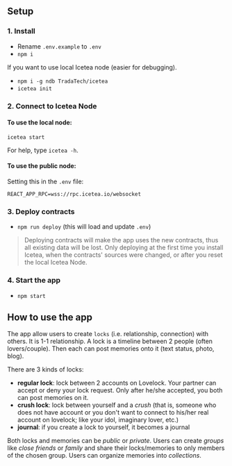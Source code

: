 ## Setup

### 1. Install

- Rename `.env.example` to `.env`
- `npm i`

If you want to use local Icetea node (easier for debugging).
- `npm i -g ndb TradaTech/icetea`
- `icetea init`

### 2. Connect to Icetea Node

#### To use the local node:

`icetea start`

For help, type `icetea -h`.

#### To use the public node:

Setting this in the `.env` file:
```
REACT_APP_RPC=wss://rpc.icetea.io/websocket
```

### 3. Deploy contracts

- `npm run deploy` (this will load and update `.env`)

> Deploying contracts will make the app uses the new contracts, thus all existing data will be lost. Only deploying at the first time you install Icetea, when the contracts' sources were changed, or after you reset the local Icetea Node.

### 4. Start the app

- `npm start`

## How to use the app

The app allow users to create `locks` (i.e. relationship, connection) with others. It is 1-1 relationship. A lock is a timeline between 2 people (often lovers/couple). Then each can post memories onto it (text status, photo, blog).

There are 3 kinds of locks:
- __regular lock__: lock between 2 accounts on Lovelock. Your partner can accept or deny your lock request. Only after he/she accepted, you both can post memories on it.
- __crush lock__: lock between yourself and a _crush_ (that is, someone who does not have account or you don't want to connect to his/her real account on lovelock; like your idol, imaginary lover, etc.)
- __journal__: if you create a lock to yourself, it becomes a journal

Both locks and memories can be _public_ or _private_. Users can create _groups_ like _close friends_ or _family_ and share their locks/memories to only members of the chosen group. Users can organize memories into _collections_.
